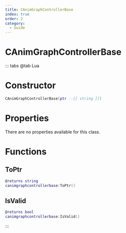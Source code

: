 ```yaml
---
title: CAnimGraphControllerBase
index: true
order: 2
category:
  - Guide
---
```


# CAnimGraphControllerBase

::: tabs
@tab Lua
# Constructor
```lua
CAnimGraphControllerBase(ptr --[[ string ]])
```
# Properties
There are no properties available for this class.
# Functions
## ToPtr
```lua
@returns string
canimgraphcontrollerbase:ToPtr()
```
## IsValid
```lua
@returns bool
canimgraphcontrollerbase:IsValid()
```

:::